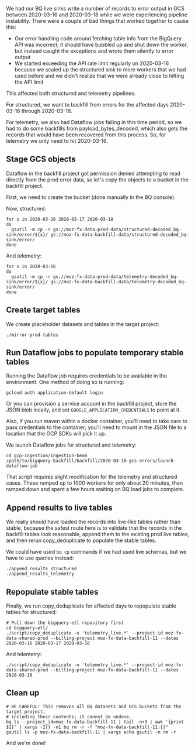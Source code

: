 We had our BQ live sinks write a number of records to error output in GCS between
2020-03-16 and 2020-03-18 while we were experiencing pipeline instability.
There were a couple of bad things that worked together to cause this:

- Our error handling code around fetching table info from the BigQuery API was
  incorrect; it should have bubbled up and shut down the worker, but instead
  caught the exceptions and wrote them silently to error output
- We started exceeding the API rate limit regularly on 2020-03-16 because
  we scaled up the structured sink to more workers that we had used before
  and we didn't realize that we were already close to hitting the API limit
  
This affected both structured and telemetry pipelines.

For structured, we want to backfill from errors for the affected days
2020-03-16 through 2020-03-18.

For telemetry, we also had Dataflow jobs failing in this time period, so we
had to do some backfills from payload_bytes_decoded, which also gets the records
that would have been recovered from this process. So, for telemetry we only need
to hit 2020-03-16.

## Stage GCS objects

Dataflow in the backfill project got permission denied attempting to read
directly from the prod error data, so let's copy the objects to a bucket
in the backfill project.

First, we need to create the bucket (done manually in the BQ console).

Now, structured:

```
for x in 2020-03-16 2020-03-17 2020-03-18
do 
  gsutil -m cp -r gs://moz-fx-data-prod-data/structured-decoded_bq-sink/error/${x}/ gs://moz-fx-data-backfill-data/structured-decoded_bq-sink/error/
done
```

And telemetry:

```
for x in 2020-03-16
do
  gsutil -m cp -r gs://moz-fx-data-prod-data/telemetry-decoded_bq-sink/error/${x}/ gs://moz-fx-data-backfill-data/telemetry-decoded_bq-sink/error/
done
```

## Create target tables

We create placeholder datasets and tables in the target project:

```
./mirror-prod-tables
```


## Run Dataflow jobs to populate temporary stable tables

Running the Dataflow job requires credentials to be available in the environment.
One method of doing so is running:

```
gcloud auth application-default login
```

Or you can provision a service account in the backfill project, store the JSON blob locally,
and set `GOOGLE_APPLICATION_CREDENTIALS` to point at it.

Also, if you run maven within a docker container, you'll need to take care to pass
credentials to the container; you'll need to mount in the JSON file to a location
that the GCP SDKs will pick it up.

We launch Dataflow jobs for structured and telemetry:

```
cd gcp-ingestion/ingestion-beam
/path/to/bigquery-backfill/backfill/2020-03-18-gcs-errors/launch-dataflow-job
```

That script requires slight modification for the telemetry and
structured cases. These ramped up to 1000 workers for only about 20 minutes,
then ramped down and spent a few hours waiting on BQ load jobs to complete.

## Append results to live tables

We really should have loaded the records into live-like tables rather than
stable, because the safest route here is to validate that the records in the
backfill tables look reasonable, append them to the existing prod live tables,
and then rerun copy_deduplicate to populate the stable tables.

We could have used `bq cp` commands if we had used live schemas, but we have
to use queries instead:

```
./append_results_structured
./append_results_telemetry
```

## Repopulate stable tables

Finally, we run copy_deduplicate for affected days to repopulate stable tables for structured:

```
# Pull down the bigquery-etl repository first
cd bigquery-etl/
./script/copy_deduplicate -x 'telemetry_live.*' --project-id moz-fx-data-shared-prod --billing-project moz-fx-data-backfill-11 --dates 2020-03-16 2020-03-17 2020-03-18
```

And telemetry:

```
./script/copy_deduplicate -o 'telemetry_live.*' --project-id moz-fx-data-shared-prod --billing-project moz-fx-data-backfill-11 --dates 2020-03-16
```

## Clean up

```
# BE CAREFUL! This removes all BQ datasets and GCS buckets from the target project,
# including their contents; it cannot be undone.
bq ls --project_id=moz-fx-data-backfill-11 | tail -n+3 | awk '{print $1}' | xargs -I{} -n1 bq rm -r -f "moz-fx-data-backfill-11:{}"
gsutil ls -p moz-fx-data-backfill-11 | xargs echo gsutil -m rm -r
```

And we're done!

